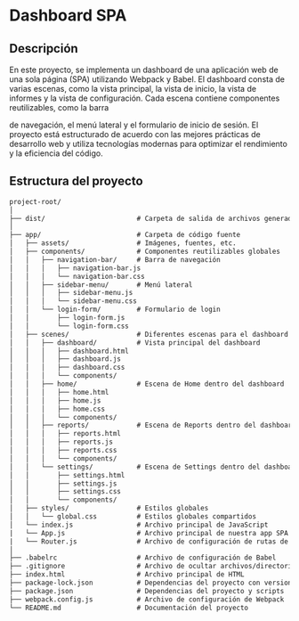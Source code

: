 # Dashboard SPA

## Descripción

En este proyecto, se implementa un dashboard de una aplicación web de una sola página (SPA) utilizando Webpack y Babel. El dashboard consta de varias escenas, como la vista principal, la vista de inicio, la vista de informes y la vista de configuración. Cada escena contiene componentes reutilizables, como la barra

de navegación, el menú lateral y el formulario de inicio de sesión. El proyecto está estructurado de acuerdo con las mejores prácticas de desarrollo web y utiliza tecnologías modernas para optimizar el rendimiento y la eficiencia del código.

## Estructura del proyecto
```txt
project-root/
│
├── dist/                       # Carpeta de salida de archivos generados por Webpack
│
├── app/                        # Carpeta de código fuente
│   ├── assets/                 # Imágenes, fuentes, etc.
│   ├── components/             # Componentes reutilizables globales
│   │   ├── navigation-bar/     # Barra de navegación
│   │   │   ├── navigation-bar.js
│   │   │   └── navigation-bar.css
│   │   ├── sidebar-menu/       # Menú lateral
│   │   │   ├── sidebar-menu.js
│   │   │   └── sidebar-menu.css
│   │   └── login-form/         # Formulario de login
│   │       ├── login-form.js
│   │       └── login-form.css
│   ├── scenes/                 # Diferentes escenas para el dashboard
│   │   ├── dashboard/          # Vista principal del dashboard
│   │   │   ├── dashboard.html
│   │   │   ├── dashboard.js
│   │   │   ├── dashboard.css
│   │   │   └── components/
│   │   ├── home/               # Escena de Home dentro del dashboard
│   │   │   ├── home.html
│   │   │   ├── home.js
│   │   │   ├── home.css
│   │   │   └── components/
│   │   ├── reports/            # Escena de Reports dentro del dashboard
│   │   │   ├── reports.html
│   │   │   ├── reports.js
│   │   │   ├── reports.css
│   │   │   └── components/
│   │   └── settings/           # Escena de Settings dentro del dashboard
│   │       ├── settings.html
│   │       ├── settings.js
│   │       ├── settings.css
│   │       └── components/
│   ├── styles/                 # Estilos globales
│   │   └── global.css          # Estilos globales compartidos
│   └── index.js                # Archivo principal de JavaScript
|   └── App.js                  # Archivo principal de nuestra app SPA
|   └── Router.js               # Archivo de configuración de rutas de nuestra app SPA
│
├── .babelrc                    # Archivo de configuración de Babel
├── .gitignore                  # Archivo de ocultar archivos/directorios a Git
├── index.html                  # Archivo principal de HTML
├── package-lock.json           # Dependencias del proyecto con versiones exactas
├── package.json                # Dependencias del proyecto y scripts
├── webpack.config.js           # Archivo de configuración de Webpack
└── README.md                   # Documentación del proyecto
```
